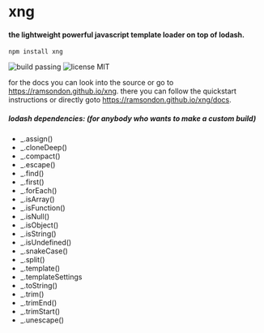 # xng
#### the lightweight powerful javascript template loader on top of lodash.

```
npm install xng
```

![build passing](https://img.shields.io/badge/build-passing-green.svg?style=flat)
![license MIT](https://img.shields.io/badge/license-MIT-blue.svg?style=flat)



for the docs you can look into the source or go to https://ramsondon.github.io/xng.
there you can follow the quickstart instructions or directly goto https://ramsondon.github.io/xng/docs.


##### lodash dependencies: (for anybody who wants to make a custom build)

* _.assign()
* _.cloneDeep()
* _.compact()
* _.escape()
* _.find()
* _.first()
* _.forEach()
* _.isArray()
* _.isFunction()
* _.isNull()
* _.isObject()
* _.isString()
* _.isUndefined()
* _.snakeCase()
* _.split()
* _.template()
* _.templateSettings
* _.toString()
* _.trim()
* _.trimEnd()
* _.trimStart()
* _.unescape()
